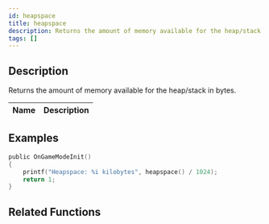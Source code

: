 ```yaml
---
id: heapspace
title: heapspace
description: Returns the amount of memory available for the heap/stack in bytes.
tags: []
---
```


<TagLinks />

## Description

Returns the amount of memory available for the heap/stack in bytes.


| Name | Description |
|------|-------------|


## Examples


```c
public OnGameModeInit()
{
    printf("Heapspace: %i kilobytes", heapspace() / 1024);
    return 1;
}
```


## Related Functions


